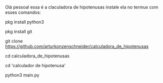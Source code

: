 Olá pessoal essa é a claculadora de hipotenusas instale ela no termux com esses comandos:

pkg install python3

pkg install git 

git clone https://github.com/arturkonzenschneider/calculadora_de_hipotenusas

cd calculadora_de_hipotenusas

cd 'calculador de hipotenusa'

python3 main.py
